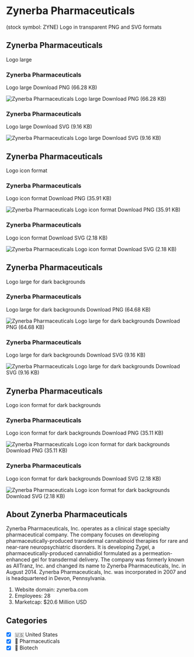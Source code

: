 # Zynerba Pharmaceuticals
 (stock symbol: ZYNE) Logo in transparent PNG and SVG formats

## Zynerba Pharmaceuticals
 Logo large

### Zynerba Pharmaceuticals
 Logo large Download PNG (66.28 KB)

![Zynerba Pharmaceuticals
 Logo large Download PNG (66.28 KB)](/img/orig/ZYNE_BIG-5907e74f.png)

### Zynerba Pharmaceuticals
 Logo large Download SVG (9.16 KB)

![Zynerba Pharmaceuticals
 Logo large Download SVG (9.16 KB)](/img/orig/ZYNE_BIG-d24eb15c.svg)

## Zynerba Pharmaceuticals
 Logo icon format

### Zynerba Pharmaceuticals
 Logo icon format Download PNG (35.91 KB)

![Zynerba Pharmaceuticals
 Logo icon format Download PNG (35.91 KB)](/img/orig/ZYNE-9a802a52.png)

### Zynerba Pharmaceuticals
 Logo icon format Download SVG (2.18 KB)

![Zynerba Pharmaceuticals
 Logo icon format Download SVG (2.18 KB)](/img/orig/ZYNE-98771cf1.svg)

## Zynerba Pharmaceuticals
 Logo large for dark backgrounds

### Zynerba Pharmaceuticals
 Logo large for dark backgrounds Download PNG (64.68 KB)

![Zynerba Pharmaceuticals
 Logo large for dark backgrounds Download PNG (64.68 KB)](/img/orig/ZYNE_BIG.D-e9fd6705.png)

### Zynerba Pharmaceuticals
 Logo large for dark backgrounds Download SVG (9.16 KB)

![Zynerba Pharmaceuticals
 Logo large for dark backgrounds Download SVG (9.16 KB)](/img/orig/ZYNE_BIG.D-6e1912b6.svg)

## Zynerba Pharmaceuticals
 Logo icon format for dark backgrounds

### Zynerba Pharmaceuticals
 Logo icon format for dark backgrounds Download PNG (35.11 KB)

![Zynerba Pharmaceuticals
 Logo icon format for dark backgrounds Download PNG (35.11 KB)](/img/orig/ZYNE.D-e966aedf.png)

### Zynerba Pharmaceuticals
 Logo icon format for dark backgrounds Download SVG (2.18 KB)

![Zynerba Pharmaceuticals
 Logo icon format for dark backgrounds Download SVG (2.18 KB)](/img/orig/ZYNE.D-c4b7b878.svg)

## About Zynerba Pharmaceuticals


Zynerba Pharmaceuticals, Inc. operates as a clinical stage specialty pharmaceutical company. The company focuses on developing pharmaceutically-produced transdermal cannabinoid therapies for rare and near-rare neuropsychiatric disorders. It is developing Zygel, a pharmaceutically-produced cannabidiol formulated as a permeation-enhanced gel for transdermal delivery. The company was formerly known as AllTranz, Inc. and changed its name to Zynerba Pharmaceuticals, Inc. in August 2014. Zynerba Pharmaceuticals, Inc. was incorporated in 2007 and is headquartered in Devon, Pennsylvania.

1. Website domain: zynerba.com
2. Employees: 28
3. Marketcap: $20.6 Million USD


## Categories
- [x] 🇺🇸 United States
- [x] 💊 Pharmaceuticals
- [x] 🧬 Biotech
